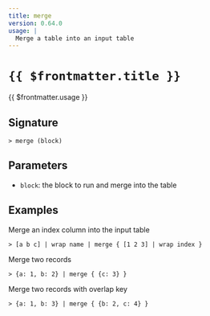 ```yaml
---
title: merge
version: 0.64.0
usage: |
  Merge a table into an input table
---
```


# <code>{{ $frontmatter.title }}</code>

<div style='white-space: pre-wrap;'>{{ $frontmatter.usage }}</div>

## Signature

```> merge (block)```

## Parameters

 -  `block`: the block to run and merge into the table

## Examples

Merge an index column into the input table
```shell
> [a b c] | wrap name | merge { [1 2 3] | wrap index }
```

Merge two records
```shell
> {a: 1, b: 2} | merge { {c: 3} }
```

Merge two records with overlap key
```shell
> {a: 1, b: 3} | merge { {b: 2, c: 4} }
```
